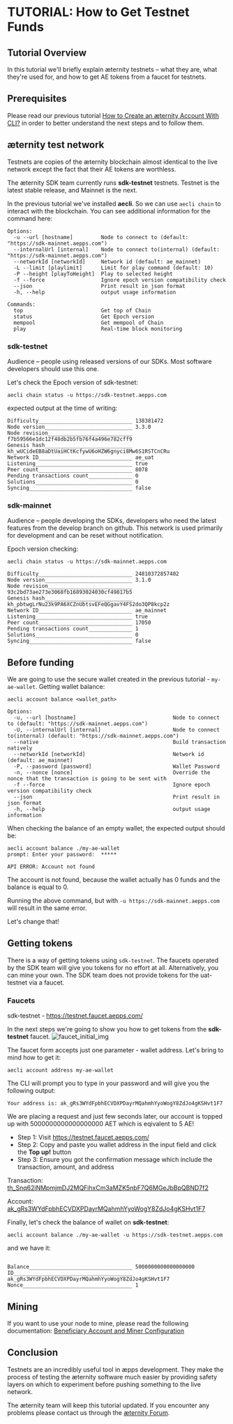 # TUTORIAL: How to Get Testnet Funds

## Tutorial Overview

In this tutorial we'll briefly explain æternity testnets – what they are, what they're used for, and how to get AE tokens from a faucet for testnets.

## Prerequisites

Please read our previous tutorial [How to Create an æternity Account With CLI?](account-creation-in-ae-cli.md) in order to better understand the next steps and to follow them.

## æternity test network

Testnets are copies of the æternity blockchain almost identical to the live network except the fact that their AE tokens are worthless.

The æternity SDK team currently runs **sdk-testnet** testnets. Testnet is the latest stable release, and Mainnet is the next.

In the previous tutorial we've installed **aecli**. So we can use ```aecli chain``` to interact with the blockchain. You can see additional information for the command here:


```
Options:
  -u --url [hostname]         Node to connect to (default: "https://sdk-mainnet.aepps.com")
  --internalUrl [internal]    Node to connect to(internal) (default: "https://sdk-mainnet.aepps.com")
  --networkId [networkId]     Network id (default: ae_mainnet)
  -L --limit [playlimit]      Limit for play command (default: 10)
  -P --height [playToHeight]  Play to selected height
  -f --force                  Ignore epoch version compatibility check
  --json                      Print result in json format
  -h, --help                  output usage information

Commands:
  top                         Get top of Chain
  status                      Get Epoch version
  mempool                     Get mempool of Chain
  play                        Real-time block monitoring
```

### sdk-testnet

Audience – people using released versions of our SDKs. Most software developers should use this one.

Let's check the Epoch version of sdk-testnet:
```
aecli chain status -u https://sdk-testnet.aepps.com
```
expected output at the time of writing:
```
Difficulty______________________________ 138381472
Node version____________________________ 3.3.0
Node revision___________________________ f7b59566e1dc12f48db2b5fb76f4a496e782cff9
Genesis hash____________________________ kh_wUCideEB8aDtUaiHCtKcfywU6oHZW6gnyci8Mw6S1RSTCnCRu
Network ID______________________________ ae_uat
Listening_______________________________ true
Peer count______________________________ 8078
Pending transactions count______________ 0
Solutions_______________________________ 0
Syncing_________________________________ false
```

### sdk-mainnet

Audience – people developing the SDKs, developers who need the latest features from the develop branch on github. This network is used primarily for development and can be reset without notification.

Epoch version checking:
```
aecli chain status -u https://sdk-mainnet.aepps.com
```
```
Difficulty______________________________ 24810372857402
Node version____________________________ 3.1.0
Node revision___________________________ 93c2bd73ae273e3068fb16893024030cf49817b5
Genesis hash____________________________ kh_pbtwgLrNu23k9PA6XCZnUbtsvEFeQGgavY4FS2do3QP8kcp2z
Network ID______________________________ ae_mainnet
Listening_______________________________ true
Peer count______________________________ 17050
Pending transactions count______________ 1
Solutions_______________________________ 0
Syncing_________________________________ false
```

## Before funding

We are going to use the secure wallet created in the previous tutorial - ```my-ae-wallet```.
Getting wallet balance: 
```
aecli account balance <wallet_path>
```
```
Options:
  -u, --url [hostname]                               Node to connect to (default: "https://sdk-mainnet.aepps.com")
  -U, --internalUrl [internal]                       Node to connect to(internal) (default: "https://sdk-mainnet.aepps.com")
  --native                                           Build transaction natively
  --networkId [networkId]                            Network id (default: ae_mainnet)
  -P, --password [password]                          Wallet Password
  -n, --nonce [nonce]                                Override the nonce that the transaction is going to be sent with
  -f --force                                         Ignore epoch version compatibility check
  --json                                             Print result in json format
  -h, --help                                         output usage information
```
When checking the balance of an empty wallet, the expected output should be:
```
aecli account balance ./my-ae-wallet
prompt: Enter your password:  *****

API ERROR: Account not found
```
The account is not found, because the wallet actually has 0 funds and the balance is equal to 0.

Running the above command, but with ```-u https://sdk-mainnet.aepps.com``` will result in the same error.

Let's change that!

## Getting tokens

There is a way of getting tokens using ```sdk-testnet```. The faucets operated by the SDK team will give you tokens for no effort at all. Alternatively, you can mine your own. The SDK team does not provide tokens for the uat-testnet via a faucet.

### Faucets

sdk-testnet - https://testnet.faucet.aepps.com/

In the next steps we're going to show you how to get tokens from the **sdk-testnet** faucet.
![faucet_initial_img](https://i.ibb.co/86NdLnv/testnet-faucet-aepps-com.png)


The faucet form accepts just one parameter - wallet address.
Let's bring to mind how to get it:
```
aecli account address my-ae-wallet
```
The CLI will prompt you to type in your password and will give you the following output:
```
Your address is: ak_gRs3WYdFpbhECVDXPDayrMQahmhYyoWogY8ZdJo4gKSHvt1F7
```
We are placing a request and just few seconds later, our account is topped up with 5000000000000000000 AET which is eqivalent to 5 AE!

- Step 1: Visit https://testnet.faucet.aepps.com/
- Step 2: Copy and paste you wallet address in the input field and click the **Top up!** button
- Step 3: Ensure you got the confirmation message which include the transaction, amount, and address

Transaction: [th_Snq62iNMpmjmDJ2MQFihxCm3aMZK5nbF7Q6MGeJbBpQBND7f2](https://testnet.explorer.aepps.com/#/tx/th_Snq62iNMpmjmDJ2MQFihxCm3aMZK5nbF7Q6MGeJbBpQBND7f2)

Account: [ak_gRs3WYdFpbhECVDXPDayrMQahmhYyoWogY8ZdJo4gKSHvt1F7](https://testnet.explorer.aepps.com/#/account/ak_gRs3WYdFpbhECVDXPDayrMQahmhYyoWogY8ZdJo4gKSHvt1F7)

Finally, let's check the balance of wallet on **sdk-testnet**:

```
aecli account balance ./my-ae-wallet -u https://sdk-testnet.aepps.com
```
and we have it:

```

Balance_________________________________ 5000000000000000000
ID______________________________________ ak_gRs3WYdFpbhECVDXPDayrMQahmhYyoWogY8ZdJo4gKSHvt1F7
Nonce___________________________________ 1
```

## Mining

If you want to use your node to mine, please read the following documentation:
[Beneficiary Account and Miner Configuration](https://github.com/aeternity/epoch/blob/master/docs/configuration.md#beneficiary-account)

## Conclusion

Testnets are an incredibly useful tool in æpps development. They make the process of testing the æternity software much easier by providing safety layers on which to experiment before pushing something to the live network.

The æternity team will keep this tutorial updated. If you encounter any problems please contact us through the [æternity Forum](https://forum.aeternity.com/c/development).
